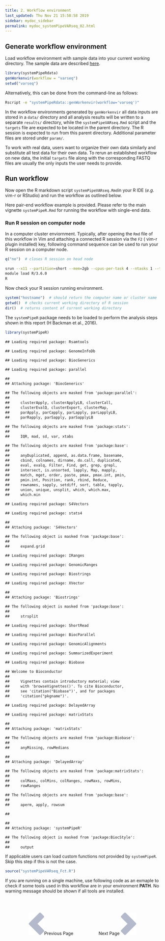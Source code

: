 ```yaml
---
title: 2. Workflow environment
last_updated: Thu Nov 21 15:58:58 2019
sidebar: mydoc_sidebar
permalink: mydoc_systemPipeVARseq_02.html
---
```


## Generate workflow environment

Load workflow environment with sample data into your current working
directory. The sample data are described
[here](http://www.bioconductor.org/packages/devel/bioc/vignettes/systemPipeR/inst/doc/systemPipeR.html#load-sample-data-and-workflow-templates).


```r
library(systemPipeRdata)
genWorkenvir(workflow = "varseq")
setwd("varseq")
```

Alternatively, this can be done from the command-line as follows:


```sh
Rscript -e "systemPipeRdata::genWorkenvir(workflow='varseq')"
```

In the workflow environments generated by `genWorkenvir` all data inputs are stored in
a `data/` directory and all analysis results will be written to a separate
`results/` directory, while the `systemPipeVARseq.Rmd` script and the `targets` file are expected to be located in the parent directory. The R session is expected to run from this parent
directory. Additional parameter files are stored under `param/`.

To work with real data, users want to organize their own data similarly
and substitute all test data for their own data. To rerun an established
workflow on new data, the initial `targets` file along with the corresponding
FASTQ files are usually the only inputs the user needs to provide.

## Run workflow

Now open the R markdown script `systemPipeVARseq.Rmd`in your R IDE (_e.g._ vim-r or RStudio) and 
run the workflow as outlined below. 

Here pair-end workflow example is provided. Please refer to the main vignette 
`systemPipeR.Rmd` for running the workflow with single-end data. 

### Run R session on computer node

In a computer cluster enviornment. Typically, after opening the `Rmd` file of 
this workflow in Vim and attaching a connected R session via the `F2` ( vim-r 
plugin installed) key, following command sequence can be used to run your R
session on a computer node.


```r
q("no")  # closes R session on head node
```


```bash
srun --x11 --partition=short --mem=2gb --cpus-per-task 4 --ntasks 1 --time 2:00:00 --pty bash -l
module load R/3.6.0
R
```

Now check your R session running environment.


```r
system("hostname")  # should return the computer name or cluster name
getwd()  # checks current working directory of R session
dir()  # returns content of current working directory
```

The `systemPipeR` package needs to be loaded to perform the analysis steps shown in
this report (H Backman et al., 2016).


```r
library(systemPipeR)
```

```
## Loading required package: Rsamtools
```

```
## Loading required package: GenomeInfoDb
```

```
## Loading required package: BiocGenerics
```

```
## Loading required package: parallel
```

```
## 
## Attaching package: 'BiocGenerics'
```

```
## The following objects are masked from 'package:parallel':
## 
##     clusterApply, clusterApplyLB, clusterCall,
##     clusterEvalQ, clusterExport, clusterMap,
##     parApply, parCapply, parLapply, parLapplyLB,
##     parRapply, parSapply, parSapplyLB
```

```
## The following objects are masked from 'package:stats':
## 
##     IQR, mad, sd, var, xtabs
```

```
## The following objects are masked from 'package:base':
## 
##     anyDuplicated, append, as.data.frame, basename,
##     cbind, colnames, dirname, do.call, duplicated,
##     eval, evalq, Filter, Find, get, grep, grepl,
##     intersect, is.unsorted, lapply, Map, mapply,
##     match, mget, order, paste, pmax, pmax.int, pmin,
##     pmin.int, Position, rank, rbind, Reduce,
##     rownames, sapply, setdiff, sort, table, tapply,
##     union, unique, unsplit, which, which.max,
##     which.min
```

```
## Loading required package: S4Vectors
```

```
## Loading required package: stats4
```

```
## 
## Attaching package: 'S4Vectors'
```

```
## The following object is masked from 'package:base':
## 
##     expand.grid
```

```
## Loading required package: IRanges
```

```
## Loading required package: GenomicRanges
```

```
## Loading required package: Biostrings
```

```
## Loading required package: XVector
```

```
## 
## Attaching package: 'Biostrings'
```

```
## The following object is masked from 'package:base':
## 
##     strsplit
```

```
## Loading required package: ShortRead
```

```
## Loading required package: BiocParallel
```

```
## Loading required package: GenomicAlignments
```

```
## Loading required package: SummarizedExperiment
```

```
## Loading required package: Biobase
```

```
## Welcome to Bioconductor
## 
##     Vignettes contain introductory material; view
##     with 'browseVignettes()'. To cite Bioconductor,
##     see 'citation("Biobase")', and for packages
##     'citation("pkgname")'.
```

```
## Loading required package: DelayedArray
```

```
## Loading required package: matrixStats
```

```
## 
## Attaching package: 'matrixStats'
```

```
## The following objects are masked from 'package:Biobase':
## 
##     anyMissing, rowMedians
```

```
## 
## Attaching package: 'DelayedArray'
```

```
## The following objects are masked from 'package:matrixStats':
## 
##     colMaxs, colMins, colRanges, rowMaxs, rowMins,
##     rowRanges
```

```
## The following objects are masked from 'package:base':
## 
##     aperm, apply, rowsum
```

```
## 
```

```
## 
## Attaching package: 'systemPipeR'
```

```
## The following object is masked from 'package:BiocStyle':
## 
##     output
```

If applicable users can load custom functions not provided by `systemPipeR`. Skip
this step if this is not the case.


```r
source("systemPipeVARseq_Fct.R")
```

If you are running on a single machine, use following code as an exmaple to check 
if some tools used in this workflow are in your environment **PATH**. No warning 
message should be shown if all tools are installed.

<br><br><center><a href="mydoc_systemPipeVARseq_01.html"><img src="images/left_arrow.png" alt="Previous page."></a>Previous Page &nbsp; &nbsp; &nbsp; &nbsp; &nbsp; &nbsp; &nbsp; &nbsp; &nbsp; &nbsp; Next Page
<a href="mydoc_systemPipeVARseq_03.html"><img src="images/right_arrow.png" alt="Next page."></a></center>
